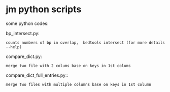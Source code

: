 jm python scripts
================

some python codes:

bp_intersect.py:

	counts numbers of bp in overlap,  bedtools intersect (for more details --help)

compare_dict.py:

	merge two file with 2 colums base on keys in 1st colums

compare_dict_full_entries.py::

	merge two files with multiple columns base on keys in 1st column  
